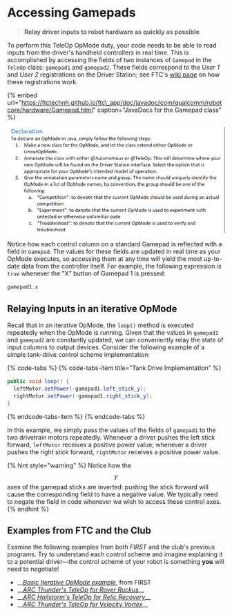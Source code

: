# Accessing Gamepads

> **Relay driver inputs to robot hardware as quickly as possible**

To perform this TeleOp OpMode duty, your code needs to be able to read inputs from the driver's handheld controllers in real time. This is accomplished by accessing the fields of two instances of `Gamepad` in the `TeleOp` class: `gamepad1` and `gamepad2`. These fields correspond to the _User 1_ and _User 2_ registrations on the Driver Station; see FTC's [wiki page](https://github.com/FIRST-Tech-Challenge/SkyStone/wiki/Creating-and-Running-an-Op-Mode-%28Android-Studio%29#running-your-op-mode-with-a-gamepad-connected) on how these registrations work.

{% embed url="https://ftctechnh.github.io/ftc\_app/doc/javadoc/com/qualcomm/robotcore/hardware/Gamepad.html" caption="JavaDocs for the Gamepad class" %}

![Control columns of a F310 Gamepad \(from Modern Robotics\)](../.gitbook/assets/image%20%286%29.png)

Notice how each control column on a standard Gamepad is reflected with a field in `Gamepad`. The values for these fields are updated in real time as your OpMode executes, so accessing them at any time will yield the most up-to-date data from the controller itself. For example, the following expression is `true` whenever the "X" button of Gamepad 1 is pressed:

```java
gamepad1.x
```

## Relaying Inputs in an iterative OpMode

Recall that in an iterative OpMode, the `loop()` method is executed repeatedly when the OpMode is running. Given that the values in `gamepad1` and `gamepad2` are constantly updated, we can conveniently relay the state of input columns to output devices. Consider the following example of a simple tank-drive control scheme implementation:

{% code-tabs %}
{% code-tabs-item title="Tank Drive Implementation" %}
```java
public void loop() {
  leftMotor.setPower(-gamepad1.left_stick_y);
  rightMotor.setPower(-gamepad1.right_stick_y);
}
```
{% endcode-tabs-item %}
{% endcode-tabs %}

In this example, we simply pass the values of the fields of `gamepad1` to the two drivetrain motors repeatedly. Whenever a driver pushes the left stick forward, `leftMotor` receives a positive power value; whenever a driver pushes the right stick forward, `rightMotor` receives a positive power value.

{% hint style="warning" %}
Notice how the $$y$$ axes of the gamepad sticks are inverted: pushing the stick forward will cause the corresponding field to have a negative value. We typically need to negate the field in code whenever we wish to access these control axes.
{% endhint %}

## Examples from FTC and the Club

Examine the following examples from both _FIRST_ and the club's previous programs. Try to understand each control scheme and imagine explaining it to a potential driver—the control scheme of your robot is something **you** will need to negotiate!

* \_\_[_Basic Iterative OpMode example_](https://github.com/FIRST-Tech-Challenge/SkyStone/blob/master/FtcRobotController/src/main/java/org/firstinspires/ftc/robotcontroller/external/samples/BasicOpMode_Iterative.java#L113), from FIRST
* \_\_[_ARC Thunder's TeleOp for Rover Ruckus_](https://github.com/ARC-Thunder/Rover-Ruckus/blob/master/TeamCode/src/main/java/org/firstinspires/ftc/teamcode/MainTeleOp.java#L64)\_\_
* \_\_[_ARC Hailstorm's TeleOp for Relic Recovery_](https://github.com/AHSHailstorm/ARC-Hailstorm2017-2018/blob/master/TeamCode/src/main/java/org/firstinspires/ftc/teamcode/HailstormBasicTeleOp2017_2018.java#L50)\_\_
* \_\_[_ARC Thunder's TeleOp for Velocity Vortex_](https://github.com/Andover-Robotics/ARC-Thunder-2016-2017/blob/master/ThunderBasicTeleOp2016_2017.java#L75)\_\_

